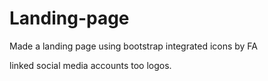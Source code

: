 # Landing-page

Made a landing page using bootstrap
integrated icons by FA

linked social media accounts too logos.
